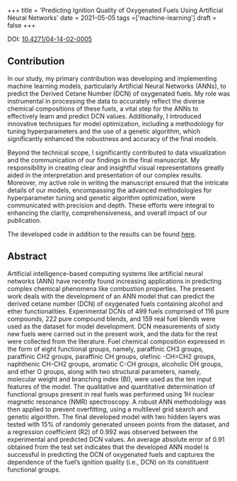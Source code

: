 +++
title = 'Predicting Ignition Quality of Oxygenated Fuels Using Artificial Neural Networks'
date = 2021-05-05
tags =['machine-learning']
draft = false
+++

DOI: [10.4271/04-14-02-0005](https://doi.org/10.4271/04-14-02-0005)

## Contribution

In our study, my primary contribution was developing and implementing machine learning models, particularly Artificial Neural Networks (ANNs), to predict the Derived Cetane Number (DCN) of oxygenated fuels. My role was instrumental in processing the data to accurately reflect the diverse chemical compositions of these fuels, a vital step for the ANNs to effectively learn and predict DCN values. Additionally, I introduced innovative techniques for model optimization, including a methodology for tuning hyperparameters and the use of a genetic algorithm, which significantly enhanced the robustness and accuracy of the final models.

Beyond the technical scope, I significantly contributed to data visualization and the communication of our findings in the final manuscript. My responsibility in creating clear and insightful visual representations greatly aided in the interpretation and presentation of our complex results. Moreover, my active role in writing the manuscript ensured that the intricate details of our models, encompassing the advanced methodologies for hyperparameter tuning and genetic algorithm optimization, were communicated with precision and depth. These efforts were integral to enhancing the clarity, comprehensiveness, and overall impact of our publication.

The developed code in addition to the results can be found [here](https://github.com/vcovo/dcn-prediction).

## Abstract

Artificial intelligence-based computing systems like artificial neural networks (ANN) have recently found increasing applications in predicting complex chemical phenomena like combustion properties. The present work deals with the development of an ANN model that can predict the derived cetane number (DCN) of oxygenated fuels containing alcohol and ether functionalities. Experimental DCNs of 499 fuels comprised of 116 pure compounds, 222 pure compound blends, and 159 real fuel blends were used as the dataset for model development. DCN measurements of sixty new fuels were carried out in the present work, and the data for the rest were collected from the literature. Fuel chemical composition expressed in the form of eight functional groups, namely, paraffinic CH3 groups, paraffinic CH2 groups, paraffinic CH groups, olefinic -CH=CH2 groups, naphthenic CH-CH2 groups, aromatic C-CH groups, alcoholic OH groups, and ether O groups, along with two structural parameters, namely, molecular weight and branching index (BI), were used as the ten input features of the model. The qualitative and quantitative determination of functional groups present in real fuels was performed using 1H nuclear magnetic resonance (NMR) spectroscopy. A robust ANN methodology was then applied to prevent overfitting, using a multilevel grid search and genetic algorithm. The final developed model with two hidden layers was tested with 15% of randomly generated unseen points from the dataset, and a regression coefficient (R2) of 0.992 was observed between the experimental and predicted DCN values. An average absolute error of 0.91 obtained from the test set indicates that the developed ANN model is successful in predicting the DCN of oxygenated fuels and captures the dependence of the fuel’s ignition quality (i.e., DCN) on its constituent functional groups.
